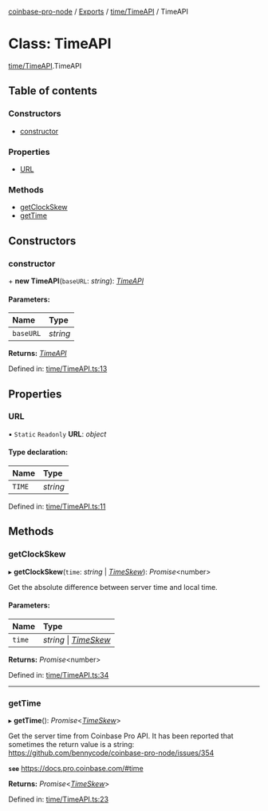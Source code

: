 [coinbase-pro-node](../README.md) / [Exports](../modules.md) / [time/TimeAPI](../modules/time_timeapi.md) / TimeAPI

# Class: TimeAPI

[time/TimeAPI](../modules/time_timeapi.md).TimeAPI

## Table of contents

### Constructors

- [constructor](time_timeapi.timeapi.md#constructor)

### Properties

- [URL](time_timeapi.timeapi.md#url)

### Methods

- [getClockSkew](time_timeapi.timeapi.md#getclockskew)
- [getTime](time_timeapi.timeapi.md#gettime)

## Constructors

### constructor

\+ **new TimeAPI**(`baseURL`: *string*): [*TimeAPI*](time_timeapi.timeapi.md)

#### Parameters:

Name | Type |
:------ | :------ |
`baseURL` | *string* |

**Returns:** [*TimeAPI*](time_timeapi.timeapi.md)

Defined in: [time/TimeAPI.ts:13](https://github.com/bennycode/coinbase-pro-node/blob/c3d8f7c/src/time/TimeAPI.ts#L13)

## Properties

### URL

▪ `Static` `Readonly` **URL**: *object*

#### Type declaration:

Name | Type |
:------ | :------ |
`TIME` | *string* |

Defined in: [time/TimeAPI.ts:11](https://github.com/bennycode/coinbase-pro-node/blob/c3d8f7c/src/time/TimeAPI.ts#L11)

## Methods

### getClockSkew

▸ **getClockSkew**(`time`: *string* \| [*TimeSkew*](../interfaces/time_timeapi.timeskew.md)): *Promise*<number\>

Get the absolute difference between server time and local time.

#### Parameters:

Name | Type |
:------ | :------ |
`time` | *string* \| [*TimeSkew*](../interfaces/time_timeapi.timeskew.md) |

**Returns:** *Promise*<number\>

Defined in: [time/TimeAPI.ts:34](https://github.com/bennycode/coinbase-pro-node/blob/c3d8f7c/src/time/TimeAPI.ts#L34)

___

### getTime

▸ **getTime**(): *Promise*<[*TimeSkew*](../interfaces/time_timeapi.timeskew.md)\>

Get the server time from Coinbase Pro API. It has been reported that sometimes the return value is a string:
https://github.com/bennycode/coinbase-pro-node/issues/354

**`see`** https://docs.pro.coinbase.com/#time

**Returns:** *Promise*<[*TimeSkew*](../interfaces/time_timeapi.timeskew.md)\>

Defined in: [time/TimeAPI.ts:23](https://github.com/bennycode/coinbase-pro-node/blob/c3d8f7c/src/time/TimeAPI.ts#L23)
